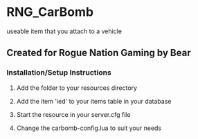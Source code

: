 # RNG_CarBomb
 useable item that you attach to a vehicle

 ## Created for Rogue Nation Gaming by Bear

 ### Installation/Setup Instructions
 1) Add the folder to your resources directory

 2) Add the item 'ied' to your items table in your database

 3) Start the resource in your server.cfg file

 4) Change the carbomb-config.lua to suit your needs 
